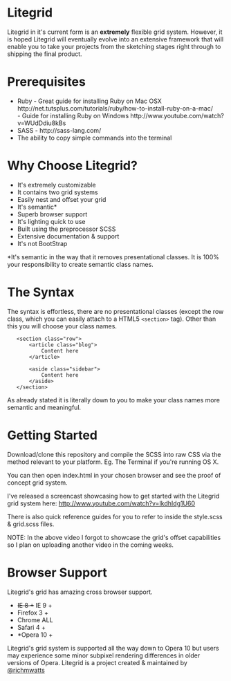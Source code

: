 Litegrid
======
Litegrid in it's current form is an <b>extremely</b> flexible grid system. However, it is hoped Litegrid will eventually
evolve into an extensive framework that will enable you to take your projects from the sketching stages right through
to shipping the final product.

Prerequisites
=============

<ul>
<li>Ruby - Great guide for installing Ruby on Mac OSX http://net.tutsplus.com/tutorials/ruby/how-to-install-ruby-on-a-mac/ <br />- Guide for installing Ruby on Windows http://www.youtube.com/watch?v=WUdDdiu8kBs</li>
<li>SASS - http://sass-lang.com/</li>
<li>The ability to copy simple commands into the terminal</li>
</ul>


Why Choose Litegrid?
==================

<ul>
<li>It's extremely customizable</li>
<li>It contains two grid systems</li>
<li>Easily nest and offset your grid</li>
<li>It's semantic*</li>
<li>Superb browser support </li>
<li>It's lighting quick to use</li>
<li>Built using the preprocessor SCSS</li>
<li>Extensive documentation & support</li>
<li>It's not BootStrap</li>
</ul>

 *It's semantic in the way that it removes presentational classes. It is 100% your responsibility to create semantic class names.

The Syntax
==========
The syntax is effortless, there are no presentational classes (except the row class,
which you can easily attach to a HTML5 ```<section>``` tag). Other than this you will
choose your class names.

 ```
    <section class="row">
        <article class="blog">
            Content here
        </article>

        <aside class="sidebar">
            Content here
        </aside>
    </section>
 ```

As already stated it is literally down to you to make your class names more semantic and meaningful.

Getting Started
===============

Download/clone this repository and compile the SCSS into raw CSS via the method relevant to your platform. Eg. The Terminal if you're running OS X.

You can then open index.html in your chosen browser and see the proof of concept grid system.

I've released a screencast showcasing how to get started with the Litegrid grid system here:
http://www.youtube.com/watch?v=IkdhIdg1U60

There is also quick reference guides for you to refer to inside the style.scss & grid.scss files.

NOTE: In the above video I forgot to showcase the grid's offset capabilities so I plan on uploading
another video in the coming weeks.


Browser Support
===============
Litegrid's grid has amazing cross browser support.

<ul>
<li><del>IE 8 +</del> IE 9 +</li>
<li>Firefox 3 +</li>
<li>Chrome ALL</li>
<li>Safari 4 +</li>
<li>*Opera 10 +</li>
</ul>

Litegrid's grid system is supported all the way down to Opera 10 but users may experience
some minor subpixel rendering differences in older versions of Opera.
Litegrid is a project created & maintained by <a href="http://twitter.com/richmwatts">@richmwatts</a>
